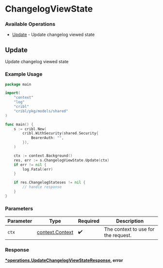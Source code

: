 # ChangelogViewState

### Available Operations

* [Update](#update) - Update changelog viewed state

## Update

Update changelog viewed state

### Example Usage

```go
package main

import(
	"context"
	"log"
	"cribl"
	"cribl/pkg/models/shared"
)

func main() {
    s := cribl.New(
        cribl.WithSecurity(shared.Security{
            BearerAuth: "",
        }),
    )

    ctx := context.Background()
    res, err := s.ChangelogViewState.Update(ctx)
    if err != nil {
        log.Fatal(err)
    }

    if res.ChangelogStateses != nil {
        // handle response
    }
}
```

### Parameters

| Parameter                                             | Type                                                  | Required                                              | Description                                           |
| ----------------------------------------------------- | ----------------------------------------------------- | ----------------------------------------------------- | ----------------------------------------------------- |
| `ctx`                                                 | [context.Context](https://pkg.go.dev/context#Context) | :heavy_check_mark:                                    | The context to use for the request.                   |


### Response

**[*operations.UpdateChangelogViewStateResponse](../../models/operations/updatechangelogviewstateresponse.md), error**

